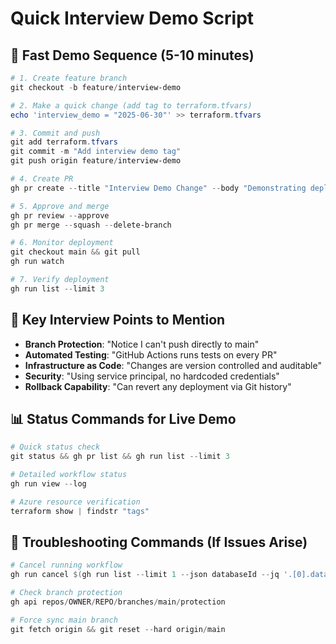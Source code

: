 # Quick Interview Demo Script

## 🚀 Fast Demo Sequence (5-10 minutes)

```powershell
# 1. Create feature branch
git checkout -b feature/interview-demo

# 2. Make a quick change (add tag to terraform.tfvars)
echo 'interview_demo = "2025-06-30"' >> terraform.tfvars

# 3. Commit and push
git add terraform.tfvars
git commit -m "Add interview demo tag"
git push origin feature/interview-demo

# 4. Create PR
gh pr create --title "Interview Demo Change" --body "Demonstrating deployment workflow" --base main

# 5. Approve and merge
gh pr review --approve
gh pr merge --squash --delete-branch

# 6. Monitor deployment
git checkout main && git pull
gh run watch

# 7. Verify deployment
gh run list --limit 3
```

## 🎯 Key Interview Points to Mention

- **Branch Protection**: "Notice I can't push directly to main"
- **Automated Testing**: "GitHub Actions runs tests on every PR"
- **Infrastructure as Code**: "Changes are version controlled and auditable"
- **Security**: "Using service principal, no hardcoded credentials"
- **Rollback Capability**: "Can revert any deployment via Git history"

## 📊 Status Commands for Live Demo

```powershell
# Quick status check
git status && gh pr list && gh run list --limit 3

# Detailed workflow status
gh run view --log

# Azure resource verification
terraform show | findstr "tags"
```

## 🔧 Troubleshooting Commands (If Issues Arise)

```powershell
# Cancel running workflow
gh run cancel $(gh run list --limit 1 --json databaseId --jq '.[0].databaseId')

# Check branch protection
gh api repos/OWNER/REPO/branches/main/protection

# Force sync main branch
git fetch origin && git reset --hard origin/main
```
